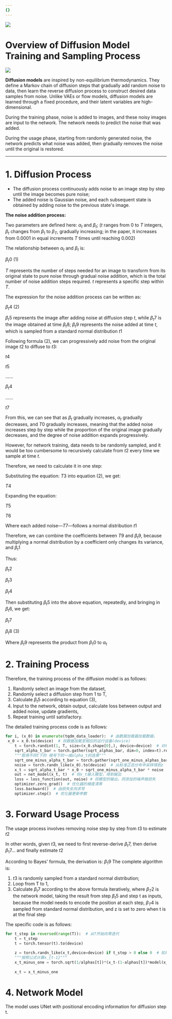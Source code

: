```yaml
---
{}
---
```


![](https://fastly.jsdelivr.net/gh/bucketio/img11@main/2024/10/21/1729466068183-23134fce-3131-4262-b18c-f378d71af4f6.gif)


# Overview of Diffusion Model Training and Sampling Process

![](https://fastly.jsdelivr.net/gh/bucketio/img9@main/2024/10/20/1729465031968-b3c8959e-1d37-4b8a-91b1-b0b0dfe25143.png)

**Diffusion models** are inspired by non-equilibrium thermodynamics. They define a Markov chain of diffusion steps that gradually add random noise to data, then learn the reverse diffusion process to construct desired data samples from noise. Unlike VAEs or flow models, diffusion models are learned through a fixed procedure, and their latent variables are high-dimensional.

During the training phase, noise is added to images, and these noisy images are input to the network. The network needs to predict the noise that was added.

During the usage phase, starting from randomly generated noise, the network predicts what noise was added, then gradually removes the noise until the original is restored.

---

# 1. Diffusion Process

- The diffusion process continuously adds noise to an image step by step until the image becomes pure noise;
- The added noise is Gaussian noise, and each subsequent state is obtained by adding noise to the previous state's image.

**The noise addition process:**

Two parameters are defined here: $\alpha_t$ and $\beta_t$; ($t$ ranges from 0 to $T$ integers, $\beta_t$ changes from $\beta_1$ to $\beta_T$, gradually increasing; in the paper, it increases from 0.0001 in equal increments $T$ times until reaching 0.002)

The relationship between $\alpha_t$ and $\beta_t$ is:

$\beta_t$0             (1)

$T$ represents the number of steps needed for an image to transform from its original state to pure noise through gradual noise addition, which is the total number of noise addition steps required. $t$ represents a specific step within $T$.

The expression for the noise addition process can be written as:

$\beta_t$4          (2)

$\beta_t$5 represents the image after adding noise at diffusion step $t$, while $\beta_t$7 is the image obtained at time $\beta_t$8; $\beta_t$9 represents the noise added at time $t$, which is sampled from a standard normal distribution $t$1

Following formula (2), we can progressively add noise from the original image $t$2 to diffuse to $t$3:

$t$4

$t$5

......

$\beta_t$4

......

$t$7

From this, we can see that as $\beta_t$ gradually increases, $\alpha_t$ gradually decreases, and $T$0 gradually increases, meaning that the added noise increases step by step while the proportion of the original image gradually decreases, and the degree of noise addition expands progressively.

However, for network training, data needs to be randomly sampled, and it would be too cumbersome to recursively calculate from $t$2 every time we sample at time $t$.

Therefore, we need to calculate it in one step:

Substituting the equation: $T$3 into equation (2), we get:

$T$4

Expanding the equation:

$T$5

$T$6

Where each added noise—$T$7—follows a normal distribution $t$1

Therefore, we can combine the coefficients between $T$9 and $\beta_t$9, because multiplying a normal distribution by a coefficient only changes its variance, and $\beta_t$1

Thus:

$\beta_t$2

$\beta_t$3

$\beta_t$4

Then substituting $\beta_t$5 into the above equation, repeatedly, and bringing in $\beta_t$6, we get:

$\beta_t$7

$\beta_t$8    (3)

Where $\beta_t$9 represents the product from $\beta_1$0 to $\alpha_t$

# 2. Training Process

Therefore, the training process of the diffusion model is as follows:

1. Randomly select an image from the dataset,
2. Randomly select a diffusion step from 1 to T,
3. Calculate $\beta_t$5 according to equation (3),
4. Input to the network, obtain output, calculate loss between output and added noise, update gradients,
5. Repeat training until satisfactory.

The detailed training process code is as follows:

```python
for i, (x_0) in enumerate(tqdm_data_loader):  # 由数据加载器加载数据，
 x_0 = x_0.to(device)  # 将数据加载至相应的运行设备(device)
    t = torch.randint(1, T, size=(x_0.shape[0],), device=device)  # 对每一张图片随机在1~T的扩散步中进行采样
    sqrt_alpha_t_bar = torch.gather(sqrt_alphas_bar, dim=0, index=t).reshape(-1, 1, 1, 1)  # 取得不同t下的 根号下alpha_t的连乘
    """取得不同t下的 根号下的一减alpha_t的连乘"""
    sqrt_one_minus_alpha_t_bar = torch.gather(sqrt_one_minus_alphas_bar, dim=0, index=t).reshape(-1, 1, 1, 1)
    noise = torch.randn_like(x_0).to(device)  # 从标准正态分布中采样得到z
    x_t = sqrt_alpha_t_bar * x_0 + sqrt_one_minus_alpha_t_bar * noise  # 计算x_t
    out = net_model(x_t, t)  # 将x_t输入模型，得到输出
    loss = loss_function(out, noise) # 将模型的输出，同添加的噪声做损失
    optimizer.zero_grad()  # 优化器的梯度清零
    loss.backward()  # 由损失反向求导
    optimizer.step()  # 优化器更新参数
```

# 3. Forward Usage Process

The usage process involves removing noise step by step from $t$3 to estimate $t$2

In other words, given $t$3, we need to first reverse-derive $\beta_t$7, then derive $\beta_1$7... and finally estimate $t$2

According to Bayes' formula, the derivation is:
$\beta_1$9
The complete algorithm is:

1. $t$3 is randomly sampled from a standard normal distribution;
2. Loop from T to 1,
3. Calculate $\beta_t$7 according to the above formula iteratively, where $\beta_T$2 is the network model, taking the result from step $\beta_t$5 and step t as inputs, because the model needs to encode the position at each step, $\beta_T$4 is sampled from standard normal distribution, and z is set to zero when t is at the final step

The specific code is as follows:

```python
for t_step in reversed(range(T)):  # 从T开始向零迭代
    t = t_step
    t = torch.tensor(t).to(device)

    z = torch.randn_like(x_t,device=device) if t_step > 0 else 0  # 如果t大于零，则采样自标准正态分布，否则为零
    """按照公式计算x_{t-1}"""
    x_t_minus_one = torch.sqrt(1/alphas[t])*(x_t-(1-alphas[t])*model(x_t, t.reshape(1,))/torch.sqrt(1-alphas_bar[t]))+torch.sqrt(betas[t])*z
    
    x_t = x_t_minus_one
```

# 4. Network Model

The model uses UNet with positional encoding information for diffusion step t.